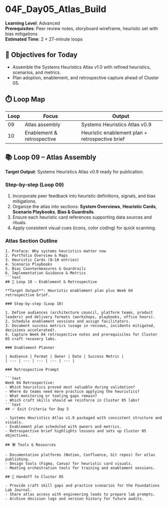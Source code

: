﻿# 04F_Day05_Atlas_Build

**Learning Level**: Advanced  
**Prerequisites**: Peer review notes, storyboard wireframe, heuristic set with bias mitigations  
**Estimated Time**: 2 × 27-minute loops

## 🎯 Objectives for Today

- Assemble the Systems Heuristics Atlas v1.0 with refined heuristics, scenarios, and metrics.
- Plan adoption, enablement, and retrospective capture ahead of Cluster 05.

## ⏱️ Loop Map

| Loop | Focus | Output |
| --- | --- | --- |
| 09 | Atlas assembly | Systems Heuristics Atlas v0.9 |
| 10 | Enablement & retrospective | Heuristic enablement plan + retrospective brief |

## 📚 Loop 09 – Atlas Assembly

**Target Output**: Systems Heuristics Atlas v0.9 ready for publication.

### Step-by-step (Loop 09)

1. Incorporate peer feedback into heuristic definitions, signals, and bias mitigations.
2. Organize the atlas into sections: **System Overviews**, **Heuristic Cards**, **Scenario Playbooks**, **Bias & Guardrails**.
3. Ensure each heuristic card references supporting data sources and rituals.
4. Apply consistent visual cues (icons, color coding) for quick scanning.

### Atlas Section Outline

```text
1. Preface: Why systems heuristics matter now
2. Portfolio Overview & Maps
3. Heuristic Cards (8–10 entries)
4. Scenario Playbooks
5. Bias Countermeasures & Guardrails
6. Implementation Guidance & Metrics
```text
## 📣 Loop 10 – Enablement & Retrospective

**Target Output**: Heuristic enablement plan plus Week 04 retrospective brief.

### Step-by-step (Loop 10)

1. Define audiences (architecture council, platform teams, product leaders) and delivery formats (workshops, playbooks, office hours).
2. Schedule enablement sessions and assign facilitators.
3. Document success metrics (usage in reviews, incidents mitigated, decisions accelerated).
4. Capture Week 04 retrospective notes and prerequisites for Cluster 05 craft recovery labs.

### Enablement Planner

| Audience | Format | Owner | Date | Success Metric |
| --- | --- | --- | --- | --- |

### Retrospective Prompt

```text
Week 04 Retrospective:
- Which heuristics proved most valuable during validation?
- Where do teams need more practice applying the heuristics?
- What monitoring or tooling gaps remain?
- Which craft skills should we reinforce in Cluster 05 labs?
```text
## ✅ Exit Criteria for Day 5

- Systems Heuristics Atlas v1.0 packaged with consistent structure and visuals.
- Enablement plan scheduled with owners and metrics.
- Retrospective brief highlights lessons and sets up Cluster 05 objectives.

## 🛠️ Tools & Resources

- Documentation platforms (Notion, Confluence, Git repos) for atlas publishing.
- Design tools (Figma, Canva) for heuristic card visuals.
- Meeting orchestration tools for training and enablement sessions.

## 🔗 Handoff to Cluster 05

- Provide craft skill gaps and practice scenarios for the Foundations Lab Journal.
- Share atlas access with engineering leads to prepare lab prompts.
- Archive decision logs and version history for future audits.
